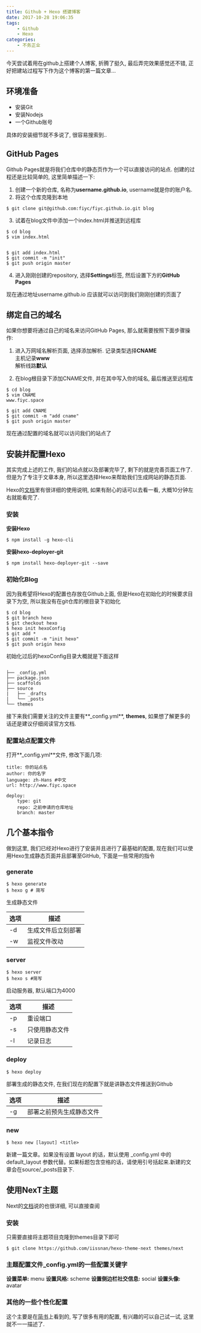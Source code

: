 ```yaml
---
title: Github + Hexo 搭建博客
date: 2017-10-28 19:06:35
tags:
	- Github
	- Hexo
categories:
	- 不务正业
---
```


今天尝试着用在github上搭建个人博客, 折腾了挺久, 最后弄完效果感觉还不错, 正好把建站过程写下作为这个博客的第一篇文章...
## 环境准备
* 安装Git
* 安装Nodejs
* 一个Github账号

具体的安装细节就不多说了, 很容易搜索到..


## GitHub Pages
Github Pages就是将我们仓库中的静态页作为一个可以直接访问的站点. 创建的过程还是比较简单的, 这里简单描述一下:  

1. 创建一个新的仓库, 名称为**username.github.io**, username就是你的账户名.  
2. 将这个仓库克隆到本地
```
$ git clone git@github.com:fiyc/fiyc.github.io.git blog
```
3. 试着在blog文件中添加一个index.html并推送到远程库
```
$ cd blog
$ vim index.html


$ git add index.html
$ git commit -m "init"
$ git push origin master
```
4. 进入刚刚创建的repository, 选择**Settings**标签, 然后设置下方的**GitHub Pages**  

现在通过地址username.github.io 应该就可以访问到我们刚刚创建的页面了

## 绑定自己的域名  
如果你想要将通过自己的域名来访问GitHub Pages, 那么就需要按照下面步骤操作:  
1. 进入万网域名解析页面, 选择添加解析.
记录类型选择**CNAME**   
主机记录**www**  
解析线路**默认**   

2. 在blog根目录下添加CNAME文件, 并在其中写入你的域名, 最后推送至远程库
```
$ cd blog
$ vim CNAME
www.fiyc.space

$ git add CNAME
$ git commit -m "add cname"
$ git push origin master
```
现在通过配置的域名就可以访问我们的站点了

## 安装并配置Hexo
其实完成上述的工作, 我们的站点就以及部署完毕了, 剩下的就是完善页面工作了. 但是为了专注于文章本身, 所以这里选择Hexo来帮助我们生成网站的静态页面.  

Hexo的[文档](https://hexo.io/zh-cn/docs/)里有很详细的使用说明, 如果有耐心的话可以去看一看, 大概10分钟左右就能看完了.  

### 安装
**安装Hexo**
```
$ npm install -g hexo-cli
```
**安装hexo-deployer-git**
```
$ npm install hexo-deployer-git --save
```
### 初始化Blog
因为我希望将Hexo的配置也存放在Github上面, 但是Hexo在初始化的时候要求目录下为空, 所以我没有在git仓库的根目录下初始化
```
$ cd blog
$ git branch hexo
$ git checkout hexo
$ hexo init hexoConfig
$ git add *
$ git commit -m "init hexo"
$ git push origin hexo
```
初始化过后的hexoConfig目录大概就是下面这样  
```

├── _config.yml
├── package.json
├── scaffolds
├── source
|   ├── _drafts
|   └── _posts
└── themes
```
接下来我们需要关注的文件主要有**_config.yml**, **themes**, 如果想了解更多的话还是建议仔细阅读官方文档.  

### 配置站点配置文件  
打开**_config.yml**文件, 修改下面几项:   
```
title: 你的站点名
author: 你的名字
language: zh-Hans #中文
url: http://www.fiyc.space

deploy:
	type: git
	repo: 之前申请的仓库地址
	branch: master
```

## 几个基本指令
做到这里, 我们已经对Hexo进行了安装并且进行了最基础的配置, 现在我们可以使用Hexo生成静态页面并且部署至GitHub, 下面是一些常用的指令

### generate
```
$ hexo generate 
$ hexo g # 简写
```
生成静态文件  

选项 | 描述
---|---
-d | 生成文件后立刻部署
-w | 监视文件改动  

### server
```
$ hexo server 
$ hexo s #简写 
```
启动服务器, 默认端口为4000

选项 | 描述
---|---
-p | 重设端口
-s | 只使用静态文件
-l | 记录日志

### deploy
```
$ hexo deploy 
```
部署生成的静态文件, 在我们现在的配置下就是讲静态文件推送到Github

选项 | 描述
---|---
-g | 部署之前预先生成静态文件


### new
```
$ hexo new [layout] <title>
```
新建一篇文章。如果没有设置 layout 的话，默认使用 _config.yml 中的 default_layout 参数代替。如果标题包含空格的话，请使用引号括起来.新建的文章会在source/_posts目录下.  

## 使用NexT主题
Next的[文档](http://theme-next.iissnan.com/getting-started.html)说的也很详细, 可以直接查阅  

### 安装
只需要直接将主题项目克隆到themes目录下即可  
```
$ git clone https://github.com/iissnan/hexo-theme-next themes/next
```

### 主题配置文件_config.yml的一些配置关键字
**设置菜单:**  menu 
**设置风格:**  scheme 
**设置侧边栏社交信息:**  social 
**设置头像:**  avatar 

### 其他的一些个性化配置
这个主要是在[简书](http://www.jianshu.com/p/f054333ac9e6)上看到的, 写了很多有用的配置, 有兴趣的可以自己试一试, 这里就不一一描述了.











